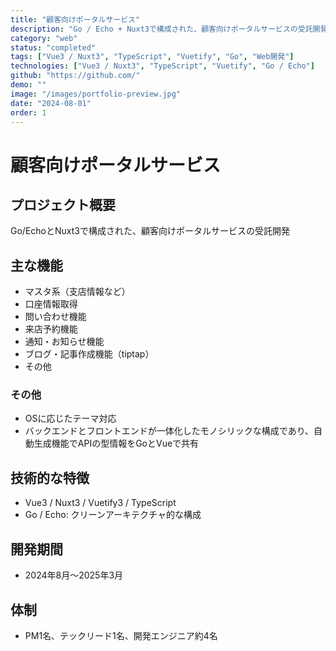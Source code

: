 ```yaml
---
title: "顧客向けポータルサービス"
description: "Go / Echo + Nuxt3で構成された、顧客向けポータルサービスの受託開発"
category: "web"
status: "completed"
tags: ["Vue3 / Nuxt3", "TypeScript", "Vuetify", "Go", "Web開発"]
technologies: ["Vue3 / Nuxt3", "TypeScript", "Vuetify", "Go / Echo"]
github: "https://github.com/"
demo: ""
image: "/images/portfolio-preview.jpg"
date: "2024-08-01"
order: 1
---
```


# 顧客向けポータルサービス

## プロジェクト概要

Go/EchoとNuxt3で構成された、顧客向けポータルサービスの受託開発

## 主な機能

- マスタ系（支店情報など）
- 口座情報取得
- 問い合わせ機能
- 来店予約機能
- 通知・お知らせ機能
- ブログ・記事作成機能（tiptap）
- その他

### その他
- OSに応じたテーマ対応
- バックエンドとフロントエンドが一体化したモノシリックな構成であり、自動生成機能でAPIの型情報をGoとVueで共有

## 技術的な特徴
- Vue3 / Nuxt3 / Vuetify3 / TypeScript
- Go / Echo: クリーンアーキテクチャ的な構成

## 開発期間
- 2024年8月〜2025年3月

## 体制
- PM1名、テックリード1名、開発エンジニア約4名